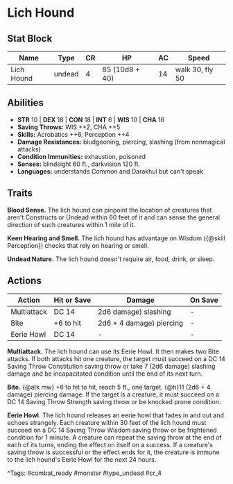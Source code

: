 # Lich Hound

## Stat Block

| Name | Type | CR | HP | AC | Speed |
|------|------|----|----|----|-------|
| Lich Hound | undead | 4 | 85 (10d8 + 40) | 14 | walk 30, fly 50 |

## Abilities

- **STR** 10 | **DEX** 18 | **CON** 18 | **INT** 6 | **WIS** 10 | **CHA** 16
- **Saving Throws:** WIS ++2, CHA ++5  
- **Skills:** Acrobatics ++6, Perception ++4  
- **Damage Resistances:** bludgeoning, piercing, slashing (from nonmagical attacks)  
- **Condition Immunities:** exhaustion, poisoned  
- **Senses:** blindsight 60 ft., darkvision 120 ft.  
- **Languages:** understands Common and Darakhul but can't speak

## Traits

**Blood Sense.** The lich hound can pinpoint the location of creatures that aren't Constructs or Undead within 60 feet of it and can sense the general direction of such creatures within 1 mile of it.

**Keen Hearing and Smell.** The lich hound has advantage on Wisdom ({@skill Perception}) checks that rely on hearing or smell.

**Undead Nature.** The lich hound doesn't require air, food, drink, or sleep.


## Actions

| Action | Hit or Save | Damage | On Save |
|--------|--------------|--------|----------|
| Multiattack | DC 14 | 2d6 damage) slashing | - |
| Bite | +6 to hit | 2d6 + 4 damage) piercing | - |
| Eerie Howl | DC 14 | - | - |

**Multiattack.** The lich hound can use its Eerie Howl. It then makes two Bite attacks. If both attacks hit one creature, the target must succeed on a DC 14 Saving Throw Constitution saving throw or take 7 (2d6 damage) slashing damage and be incapacitated condition until the end of its next turn.

**Bite.** {@atk mw} +6 to hit to hit, reach 5 ft., one target. {@h}11 (2d6 + 4 damage) piercing damage. If the target is a creature, it must succeed on a DC 14 Saving Throw Strength saving throw or be knocked prone condition.

**Eerie Howl.** The lich hound releases an eerie howl that fades in and out and echoes strangely. Each creature within 30 feet of the lich hound must succeed on a DC 14 Saving Throw Wisdom saving throw or be frightened condition for 1 minute. A creature can repeat the saving throw at the end of each of its turns, ending the effect on itself on a success. If a creature's saving throw is successful or the effect ends for it, the creature is immune to the lich hound's Eerie Howl for the next 24 hours.


^Tags: #combat_ready #monster #type_undead #cr_4